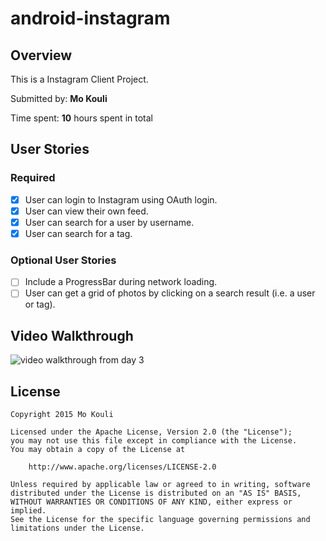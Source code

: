 # android-instagram

## Overview

This is a Instagram Client Project.
 
Submitted by: **Mo Kouli**
 
Time spent: **10** hours spent in total


## User Stories

### Required

* [x] User can login to Instagram using OAuth login.
* [x] User can view their own feed.
* [x] User can search for a user by username.
* [x] User can search for a tag.

### Optional User Stories
* [ ] Include a ProgressBar during network loading.
* [ ] User can get a grid of photos by clicking on a search result (i.e. a user or tag).

## Video Walkthrough
![video walkthrough from day 3](https://cloud.githubusercontent.com/assets/983861/11553140/cd83633a-9940-11e5-88fd-01eb2fbfa063.gif)


## License

    Copyright 2015 Mo Kouli

    Licensed under the Apache License, Version 2.0 (the "License");
    you may not use this file except in compliance with the License.
    You may obtain a copy of the License at

        http://www.apache.org/licenses/LICENSE-2.0

    Unless required by applicable law or agreed to in writing, software
    distributed under the License is distributed on an "AS IS" BASIS,
    WITHOUT WARRANTIES OR CONDITIONS OF ANY KIND, either express or implied.
    See the License for the specific language governing permissions and
    limitations under the License.

